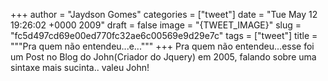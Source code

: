 
+++
author = "Jaydson Gomes"
categories = ["tweet"]
date = "Tue May 12 19:26:02 +0000 2009"
draft = false
image = "{TWEET_IMAGE}"
slug = "fc5d497cd69e00ed770fc32ae6c00569e9d29e7c"
tags = ["tweet"]
title = """Pra quem não entendeu...e..."""
+++
Pra quem não entendeu...esse foi um Post no Blog do John(Criador do Jquery) em 2005, falando sobre uma sintaxe mais sucinta.. valeu John!
